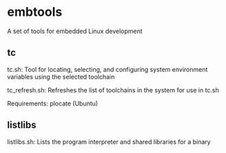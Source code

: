 # embtools

A set of tools for embedded Linux development

## tc

tc.sh: Tool for locating, selecting, and configuring system environment variables using the selected toolchain

tc_refresh.sh: Refreshes the list of toolchains in the system for use in tc.sh

Requirements: plocate (Ubuntu)

## listlibs

listlibs.sh: Lists the program interpreter and shared libraries for a binary
